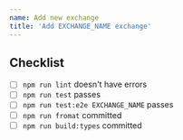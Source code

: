 ```yaml
---
name: Add new exchange
title: 'Add EXCHANGE_NAME exchange'
---
```


## Checklist
- [ ] `npm run lint` doesn't have errors
- [ ] `npm run test` passes
- [ ] `npm run test:e2e EXCHANGE_NAME` passes
- [ ] `npm run fromat` committed
- [ ] `npm run build:types` committed

